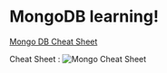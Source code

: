 ﻿# MongoDB learning!
[Mongo DB Cheat Sheet](https://cheatography.com/isaeus/cheat-sheets/mongodb/pdf/)

Cheat Sheet :
![Mongo Cheat Sheet](https://github.com/tetra49logz/mongodb-learning/blob/master/images/isaeus_mongodb.jpg)
